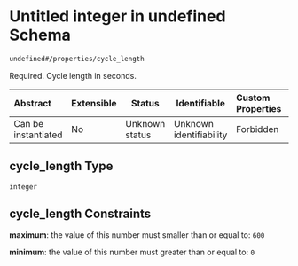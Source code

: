 # Untitled integer in undefined Schema

```txt
undefined#/properties/cycle_length
```

Required. Cycle length in seconds.


| Abstract            | Extensible | Status         | Identifiable            | Custom Properties | Additional Properties | Access Restrictions | Defined In                                                                                          |
| :------------------ | ---------- | -------------- | ----------------------- | :---------------- | --------------------- | ------------------- | --------------------------------------------------------------------------------------------------- |
| Can be instantiated | No         | Unknown status | Unknown identifiability | Forbidden         | Allowed               | none                | [signal_timing_plan.schema.json\*](../../out/signal_timing_plan.schema.json "open original schema") |

## cycle_length Type

`integer`

## cycle_length Constraints

**maximum**: the value of this number must smaller than or equal to: `600`

**minimum**: the value of this number must greater than or equal to: `0`
